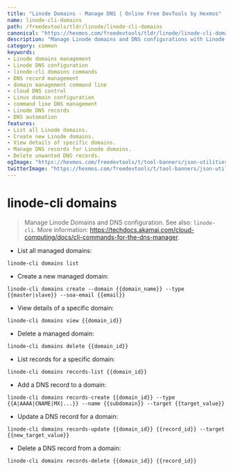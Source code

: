 ```yaml
---
title: "Linode Domains - Manage DNS | Online Free DevTools by Hexmos"
name: linode-cli-domains
path: /freedevtools/tldr/linode/linode-cli-domains
canonical: "https://hexmos.com/freedevtools/tldr/linode/linode-cli-domains/"
description: "Manage Linode domains and DNS configurations with Linode CLI. Easily create, update, and delete domain records. Free online tool, no registration required."
category: common
keywords:
- Linode domains management
- Linode DNS configuration
- linode-cli domains commands
- DNS record management
- domain management command line
- cloud DNS control
- Linux domain configuration
- command line DNS management
- Linode DNS records
- DNS automation
features:
- List all Linode domains.
- Create new Linode domains.
- View details of specific domains.
- Manage DNS records for Linode domains.
- Delete unwanted DNS records.
ogImage: "https://hexmos.com/freedevtools/t/tool-banners/json-utilities-banner.png"
twitterImage: "https://hexmos.com/freedevtools/t/tool-banners/json-utilities-banner.png"
---
```


# linode-cli domains

> Manage Linode Domains and DNS configuration.
> See also: `linode-cli`.
> More information: <https://techdocs.akamai.com/cloud-computing/docs/cli-commands-for-the-dns-manager>.

- List all managed domains:

`linode-cli domains list`

- Create a new managed domain:

`linode-cli domains create --domain {{domain_name}} --type {{master|slave}} --soa-email {{email}}`

- View details of a specific domain:

`linode-cli domains view {{domain_id}}`

- Delete a managed domain:

`linode-cli domains delete {{domain_id}}`

- List records for a specific domain:

`linode-cli domains records-list {{domain_id}}`

- Add a DNS record to a domain:

`linode-cli domains records-create {{domain_id}} --type {{A|AAAA|CNAME|MX|...}} --name {{subdomain}} --target {{target_value}}`

- Update a DNS record for a domain:

`linode-cli domains records-update {{domain_id}} {{record_id}} --target {{new_target_value}}`

- Delete a DNS record from a domain:

`linode-cli domains records-delete {{domain_id}} {{record_id}}`
